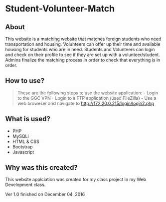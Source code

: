 # Student-Volunteer-Match

## About
This website is a matching website that matches foreign students who need transportation and housing. Volunteers can offer up their time and available housing for students who are in need. Students and Volunteers can login and check on their profile to see if they are set up with a volunteer/student. Admins finalize the matching process in order to check that everything is in order. 

## How to use?

> These are the following steps to use the website application: 
	- Login to the GGC VPN
	- Login to a FTP application (used FileZilla)
	- Use a web broweser and navigate to http://172.20.0.215/login/login2.php

## What is used?
- PHP
- MySQLi
- HTML & CSS
- Bootstrap
- Javascript

## Why was this created?

This website applciation was created for my class project in my Web Development class. 

Ver 1.0 finished on December 04, 2016